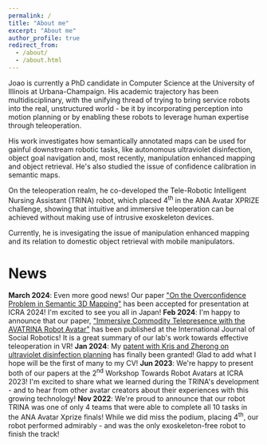 ```yaml
---
permalink: /
title: "About me"
excerpt: "About me"
author_profile: true
redirect_from: 
  - /about/
  - /about.html
---
```

Joao is currently a PhD candidate in Computer Science at the University of Illinois at Urbana-Champaign. His academic trajectory has been multidisciplinary, with the unifying thread of trying to bring service robots into the real, unstructured world - be it by incorporating perception into motion planning or by enabling these robots to leverage human expertise through teleoperation. 

His work investigates how semantically annotated maps can be used for gainful downstream robotic tasks, like autonomous ultraviolet disinfection, object goal navigation and, most recently, manipulation enhanced mapping and object retrieval. He's also studied the issue of confidence calibration in semantic maps.

On the teleoperation realm, he co-developed the Tele-Robotic Intelligent Nursing Assistant (TRINA) robot, which placed 4<sup>th</sup> in the ANA Avatar XPRIZE challenge, showing that intuitive and immersive teleoperation can be achieved without making use of intrusive exoskeleton devices.

Currently, he is invesigating the issue of manipulation enhanced mapping and its relation to domestic object retrieval with mobile manipulators.

News
======
**March 2024**: Even more good news! Our paper ["On the Overconfidence Problem in Semantic 3D Mapping"](https://arxiv.org/abs/2311.10018) has been accepted for presentation at ICRA 2024! I'm excited to see you all in Japan! 
**Feb 2024**: I'm happy to announce that our paper, ["Immersive Commodity Telepresence with the AVATRINA Robot Avatar"](https://link.springer.com/article/10.1007/s12369-023-01090-1) has been published at the International Journal of Social Robotics! It is a great summary of our lab's work towards effective teleoperation in VR!
**Jan 2024**: My [patent with Kris and Zherong on ultraviolet disinfection planning](https://patents.google.com/patent/US11865218B2/en) has finally been granted! Glad to add what I hope will be the first of many to my CV! 
**Jun 2023**: We're happy to present both of our papers at the 2<sup>nd</sup> Workshop Towards Robot Avatars at ICRA 2023! I'm excited to share what we learned during the TRINA's development - and to hear from other avatar creators about their experiences with this growing technology!
**Nov 2022**: We're proud to announce that our robot TRINA was one of only 4 teams that were able to complete all 10 tasks in the ANA Avatar Xprize finals! While we did miss the podium, placing 4<sup>th</sup>, our robot performed admirably - and was the only exoskeleton-free robot to finish the track!
